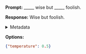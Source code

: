 **Prompt:**
_____ wise but _____ foolish.

**Response:**
Wise but foolish.

<details><summary>Metadata</summary>

- Duration: 657 ms
- Datetime: 2023-09-02T22:20:54.042877
- Model: gpt-3.5-turbo-0613

</details>

**Options:**
```json
{"temperature": 0.5}
```


